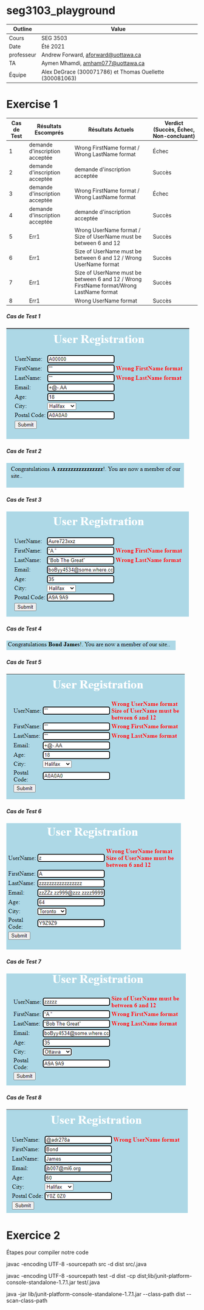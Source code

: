 # seg3103_playground

| Outline | Value |
| --- | --- |
| Cours | SEG 3503 |
| Date | Été 2021 |
| professeur | Andrew Forward, aforward@uottawa.ca |
| TA | Aymen Mhamdi, amham077@uottawa.ca |
| Équipe | Alex DeGrace (300071786) et Thomas Ouellette (300081063) |

# Exercise 1

| Cas de Test | Résultats Escomprés | Résultats Actuels | Verdict (Succès, Échec, Non-concluant) |
| --- | --- | --- | --- |
| 1 | demande d'inscription acceptée | Wrong FirstName format / Wrong LastName format |  Échec |
| 2 | demande d'inscription acceptée | demande d'inscription acceptée | Succès |
| 3 | demande d'inscription acceptée | Wrong FirstName format / Wrong LastName format | Échec |
| 4 | demande d'inscription acceptée | demande d'inscription acceptée | Succès |
| 5 | Err1 | Wrong UserName format / Size of UserName must be between 6 and 12 | Succès |
| 6 | Err1 | Size of UserName must be between 6 and 12 / Wrong UserName format | Succès |
| 7 | Err1 | Size of UserName must be between 6 and 12 / Wrong FirstName format/Wrong LastName format | Succès |
| 8 | Err1 | Wrong UserName format | Succès | 

##### Cas de Test 1
![Cas de Test 1](asset/tc1.PNG)
##### Cas de Test 2
![Cas de Test 2](asset/tc2.PNG)
##### Cas de Test 3
![Cas de Test 3](asset/tc3.PNG)
##### Cas de Test 4
![Cas de Test 4](asset/tc4.PNG)
##### Cas de Test 5
![Cas de Test 5](asset/tc5.PNG)
##### Cas de Test 6
![Cas de Test 6](asset/tc6.PNG)
##### Cas de Test 7
![Cas de Test 7](asset/tc7.PNG)
##### Cas de Test 8
![Cas de Test 8](asset/tc8.PNG)

# Exercice 2

Étapes pour compiler notre code

javac -encoding UTF-8 -sourcepath src -d dist src/.java

javac -encoding UTF-8 -sourcepath test -d dist -cp dist;lib/junit-platform-console-standalone-1.7.1.jar test/.java

java -jar lib/junit-platform-console-standalone-1.7.1.jar --class-path dist --scan-class-path
